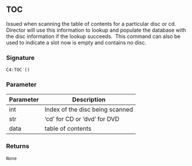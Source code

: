## TOC

Issued when scanning the table of contents for a particular disc or cd.  Director will use this information to lookup and populate the database with the disc information if the lookup succeeds.  This command can also be used to indicate a slot now is empty and contains no disc.

### Signature

`C4:TOC ()`


### Parameter 

| Parameter | Description |
| --- | --- |
| int | Index of the disc being scanned |
| str | ‘cd’ for CD or ‘dvd’ for DVD |
| data | table of contents |


### Returns

`None`